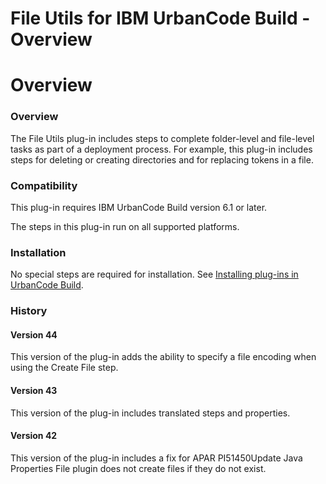 
File Utils for IBM UrbanCode Build - Overview
=============================================

# Overview


### Overview




The File Utils plug-in includes steps to complete folder-level and file-level tasks as part of a deployment process. For example, this plug-in includes steps for deleting or creating directories and for replacing tokens in a file.

### Compatibility

This plug-in requires IBM UrbanCode Build version 6.1 or later.

The steps in this plug-in run on all supported platforms.

### Installation

No special steps are required for installation. See [Installing plug-ins in UrbanCode Build](http://www-01.ibm.com/support/knowledgecenter/#!/SS8NMD_6.1.2/com.ibm.ucbuild.doc/topics/plugin_ch.html "Installing plug-ins in UrbanCode Build").

### History

#### Version 44

This version of the plug-in adds the ability to specify a file encoding when using the Create File step.

#### Version 43

This version of the plug-in includes translated steps and properties.

#### Version 42

This version of the plug-in includes a fix for APAR PI51450Update Java Properties File plugin does not create files if they do not exist.

